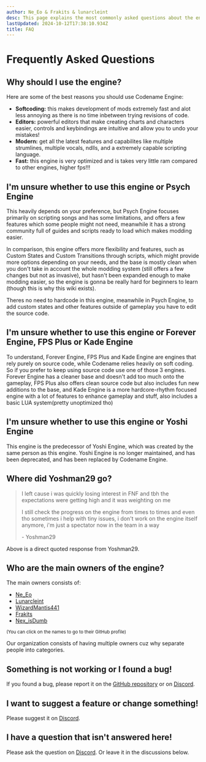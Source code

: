```yaml
---
author: Ne_Eo & Frakits & lunarcleint
desc: This page explains the most commonly asked questions about the engine.
lastUpdated: 2024-10-12T17:38:10.934Z
title: FAQ
---
```

# Frequently Asked Questions

## Why should I use the engine?

Here are some of the best reasons you should use Codename Engine:
- **Softcoding:** this makes development of mods extremely fast and alot less annoying as there is no time inbetween trying revisions of code.
- **Editors:** powerful editors that make creating charts and characters easier, controls and keybindings are intuitive and allow you to undo your mistakes!
- **Modern:** get all the latest features and capabilites like multiple strumlines, multiple vocals, ndlls, and a extremely capable scripting language.
- **Fast:** this engine is very optimized and is takes very little ram compared to other engines, higher fps!!!

## I'm unsure whether to use this engine or Psych Engine

This heavily depends on your preference, but Psych Engine focuses primarily on scripting songs and has some limitations, and offers a few features which some people might not need, meanwhile it has a strong community full of guides and scripts ready to load which makes modding easier.

In comparison, this engine offers more flexibility and features, such as Custom States and Custom Transitions through scripts, which might provide more options depending on your needs, and the base is mostly clean when you don't take in account the whole modding system (still offers a few changes but not as invasive), but hasn't been expanded enough to make modding easier, so the engine is gonna be really hard for beginners to learn (though this is why this wiki exists).

Theres no need to hardcode in this engine, meanwhile in Psych Engine, to add custom states and other features outside of gameplay you have to edit the source code.

## I'm unsure whether to use this engine or Forever Engine, FPS Plus or Kade Engine

To understand, Forever Engine, FPS Plus and Kade Engine are engines that rely purely on source code, while Codename relies heavily on soft coding. So if you prefer to keep using source code use one of those 3 engines. Forever Engine has a cleaner base and doesn't add too much onto the gameplay, FPS Plus also offers clean source code but also includes fun new additions to the base, and Kade Engine is a more hardcore-rhythm focused engine with a lot of features to enhance gameplay and stuff, also includes a basic LUA system(pretty unoptimized tho)

## I'm unsure whether to use this engine or Yoshi Engine

This engine is the predecessor of Yoshi Engine, which was created by the same person as this engine.
Yoshi Engine is no longer maintained, and has been deprecated, and has been replaced by Codename Engine.

## Where did Yoshman29 go?

> I left cause i was quickly losing interest in FNF and tbh the expectations were getting high and it was weighting on me
>
> I still check the progress on the engine from times to times and even tho sometimes i help with tiny issues, i don't work on the engine itself anymore, i'm just a spectator now in the team in a way
>
> \- Yoshman29

Above is a direct quoted response from Yoshman29.

## Who are the main owners of the engine?

The main owners consists of:
- [Ne_Eo](https://github.com/NeeEoo)
- [Lunarcleint](https://github.com/Lunarcleint)
- [WizardMantis441](https://github.com/WizardMantis441)
- [Frakits](https://github.com/Frakits)
- [Nex_isDumb](https://github.com/NexIsDumb)

<small>(You can click on the names to go to their GitHub profile)</small>

Our organization consists of having multiple owners cuz why separate people into categories.

## Something is not working or I found a bug!

If you found a bug, please report it on the [GitHub repository](https://github.com/FNF-CNE-Devs/CodenameEngine/issues) or on [Discord](https://discord.gg/WTzm35kekB).

## I want to suggest a feature or change something!

Please suggest it on [Discord](https://discord.gg/WTzm35kekB).

## I have a question that isn't answered here!

Please ask the question on [Discord](https://discord.gg/WTzm35kekB).
Or leave it in the discussions below.
